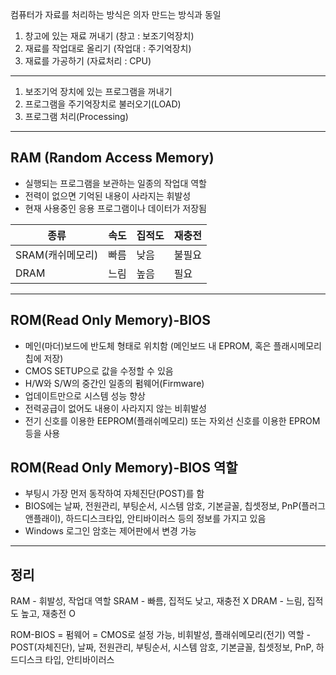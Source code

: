컴퓨터가 자료를 처리하는 방식은 의자 만드는 방식과 동일
1. 창고에 있는 재료 꺼내기 (창고 : 보조기억장치)
2. 재료를 작업대로 올리기 (작업대 : 주기억장치)
3. 재료를 가공하기 (자료처리 : CPU)
---
1. 보조기억 장치에 있는 프로그램을 꺼내기
2. 프로그램을 주기억장치로 불러오기(LOAD)
3. 프로그램 처리(Processing)
---

## RAM (Random Access Memory)
- 실행되는 프로그램을 보관하는 일종의 작업대 역할
- 전력이 없으면 기억된 내용이 사라지는 휘발성
- 현재 사용중인 응용 프로그램이나 데이터가 저장됨
  
|종류|속도|집적도|재충전|
|---|---|---|---|
|SRAM(캐쉬메모리)|빠름|낮음|불필요|
|DRAM|느림|높음|필요|

---

## ROM(Read Only Memory)-BIOS
- 메인(마더)보드에 반도체 형태로 위치함 (메인보드 내 EPROM, 혹은 플래시메모리 칩에 저장)
- CMOS SETUP으로 값을 수정할 수 있음
- H/W와 S/W의 중간인 일종의 펌웨어(Firmware)
- 업데이트만으로 시스템 성능 향상
- 전력공급이 없어도 내용이 사라지지 않는 비휘발성
- 전기 신호를 이용한 EEPROM(플래쉬메모리) 또는 자외선 신호를 이용한 EPROM 등을 사용


## ROM(Read Only Memory)-BIOS 역할
- 부팅시 가장 먼저 동작하여 자체진단(POST)를 함
- BIOS에는 날짜, 전원관리, 부팅순서, 시스템 암호, 기본글꼴, 칩셋정보, PnP(플러그앤플래이), 하드디스크타입, 안티바이러스 등의 정보를 가지고 있음
- Windows 로그인 암호는 제어판에서 변경 가능

---

## 정리

RAM - 휘발성, 작업대 역할
SRAM - 빠름, 집적도 낮고, 재충전 X
DRAM - 느림, 집적도 높고, 재충전 O

ROM-BIOS = 펌웨어 = CMOS로 설정 가능, 비휘발성, 플래쉬메모리(전기)
역할 - POST(자체진단), 날짜, 전원관리, 부팅순서, 시스템 암호, 기본글꼴, 칩셋정보, PnP, 하드디스크 타입, 안티바이러스
